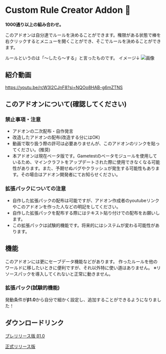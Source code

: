 # Custom Rule Creator Addon 🔨
**1000通り以上の組み合わせ。**

このアドオンは自分達でルールを決めることができます。権限がある状態で棒を右クリックするとメニューを開くことができ、そこでルールを決めることができます。

ルールというのは「～したら～する」と言ったものです。
イメージ↓
![画像](https://media.discordapp.net/attachments/1036911468416872450/1254408256311394367/image.png?ex=6679623a&is=667810ba&hm=1c63afb55e0d6013de83eb72051453c430b2344a44d362bbe9e035c0e2d3e7cd&=&format=webp&quality=lossless&width=920&height=662)
## 紹介動画
https://youtu.be/rcW3l2CJnF8?si=NQOo8HAB-g6mZTNS
## このアドオンについて(確認してください)
### 禁止事項・注意
* アドオンの二次配布・自作発言
* 改造したアドオンの配布(改造する分にはOK)
* 動画で取り扱う際の許可は必要ありませんが、このアドオンのリンクを貼ってください。(推奨)
* 本アドオンは現在ベータ版です。Gametestのベータモジュールを使用しているため、マインクラフトをアップデートされた際に使用できなくなる可能性があります。また、予期せぬバグやクラッシュが発生する可能性もあります。その場合はアドオン開発者にてお知らせください。
### 拡張パックについての注意
* 自作した拡張パックの配布は可能ですが、アドオン作成者のyoutubeリンクやこのアドオンを作った人などの明記をしてください。
* 自作した拡張パックを配布する際にはテキスト貼り付けでの配布をお願いします。
* この拡張パックは試験的機能です。将来的にはシステムが変わる可能性があります。
## 機能
このアドオンには更にセーブデータ機能などがあります。
作ったルールを他のワールドに移したいときに便利ですが、それ以外特に使い道はありません。
※リソースパックを導入してくれないと正常に動きません。
### 拡張パック(試験的機能)
発動条件が**β1.0**から自分で細かく設定し、追加することができるようになりました！
## ダウンロードリンク
[プレリリース版 β1.0](https://github.com/DaySpoon/Custom-Rule-Creator/releases/tag/%CE%B21.0)

[正式リリース版](https://github.com/DaySpoon/Custom-Rule-Creator/releases/latest)
